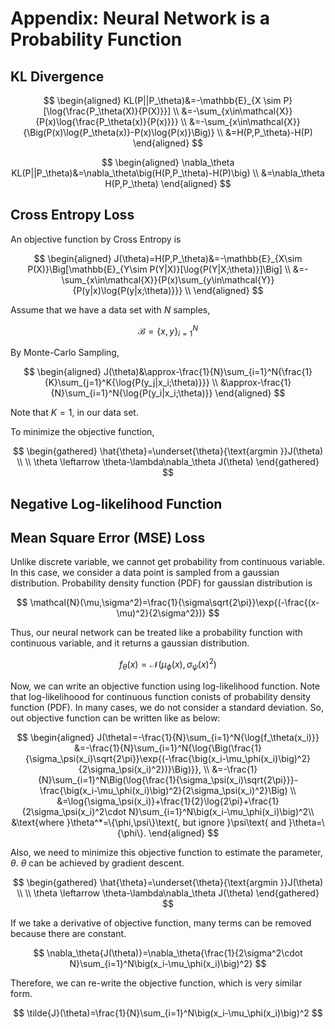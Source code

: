 # Appendix: Neural Network is a Probability Function

## KL Divergence

$$
\begin{aligned}
KL(P||P_\theta)&=-\mathbb{E}_{X \sim P}[\log{\frac{P_\theta(X)}{P(X)}}] \\
&=-\sum_{x\in\mathcal{X}}{P(x)\log{\frac{P_\theta(x)}{P(x)}}} \\
&=-\sum_{x\in\mathcal{X}}{\Big(P(x)\log{P_\theta(x)}-P(x)\log{P(x)}\Big)} \\
&=H(P,P_\theta)-H(P)
\end{aligned}
$$

$$
\begin{aligned}
\nabla_\theta KL(P||P_\theta)&=\nabla_\theta\big(H(P,P_\theta)-H(P)\big) \\
&=\nabla_\theta H(P,P_\theta)
\end{aligned}
$$

## Cross Entropy Loss

An objective function by Cross Entropy is

$$
\begin{aligned}
J(\theta)=H(P,P_\theta)&=-\mathbb{E}_{X\sim P(X)}\Big[\mathbb{E}_{Y\sim P(Y|X)}[\log{P(Y|X;\theta)}]\Big] \\
&=-\sum_{x\in\mathcal{X}}{P(x)\sum_{y\in\mathcal{Y}}{P(y|x)\log{P(y|x;\theta)}}} \\
\end{aligned}
$$

Assume that we have a data set with $N$ samples,

$$
\mathcal{B}=\{x,y\}_{i=1}^N
$$

By Monte-Carlo Sampling,

$$
\begin{aligned}
J(\theta)&\approx-\frac{1}{N}\sum_{i=1}^N{\frac{1}{K}\sum_{j=1}^K{\log{P(y_j|x_i;\theta)}}} \\
&\approx-\frac{1}{N}\sum_{i=1}^N{\log{P(y_i|x_i;\theta)}}
\end{aligned}
$$

Note that $K=1$, in our data set. 

To minimize the objective function,

$$
\begin{gathered}
\hat{\theta}=\underset{\theta}{\text{argmin }}J(\theta) \\ \\
\theta \leftarrow \theta-\lambda\nabla_\theta J(\theta)
\end{gathered}
$$

## Negative Log-likelihood Function

## Mean Square Error (MSE) Loss

Unlike discrete variable, we cannot get probability from continuous variable. In this case, we consider a data point is sampled from a gaussian distribution. Probability density function (PDF) for gaussian distribution is

$$
\mathcal{N}(\mu,\sigma^2)=\frac{1}{\sigma\sqrt{2\pi}}\exp{(-\frac{(x-\mu)^2}{2\sigma^2})}
$$

Thus, our neural network can be treated like a probability function with continuous variable, and it returns a gaussian distribution.

$$
f_\theta(x)=\mathcal{N}\big(\mu_\phi(x), \sigma_\psi(x)^2\big)
$$

Now, we can write an objective function using log-likelihood function. Note that log-likelihoood for continuous function conists of probability density function (PDF). In many cases, we do not consider a standard deviation. So, out objective function can be written like as below:

$$
\begin{aligned}
J(\theta)=-\frac{1}{N}\sum_{i=1}^N{\log{f_\theta(x_i)}}
&=-\frac{1}{N}\sum_{i=1}^N{\log{\Big(\frac{1}{\sigma_\psi(x_i)\sqrt{2\pi}}\exp{(-\frac{\big(x_i-\mu_\phi(x_i)\big)^2}{2\sigma_\psi(x_i)^2})}\Big)}}, \\
&=-\frac{1}{N}\sum_{i=1}^N\Big(\log{\frac{1}{\sigma_\psi(x_i)\sqrt{2\pi}}}-\frac{\big(x_i-\mu_\phi(x_i)\big)^2}{2\sigma_\psi(x_i)^2}\Big) \\
&=\log{\sigma_\psi(x_i)}+\frac{1}{2}\log{2\pi}+\frac{1}{2\sigma_\psi(x_i)^2\cdot N}\sum_{i=1}^N\big(x_i-\mu_\phi(x_i)\big)^2\\
&\text{where }\theta^*=\{\phi,\psi\}\text{, but ignore }\psi\text{ and }\theta=\{\phi\}.
\end{aligned}
$$

Also, we need to minimize this objective function to estimate the parameter, $\theta$. $\theta$ can be achieved by gradient descent.

$$
\begin{gathered}
\hat{\theta}=\underset{\theta}{\text{argmin }}J(\theta) \\ \\
\theta \leftarrow \theta-\lambda\nabla_\theta J(\theta)
\end{gathered}
$$

If we take a derivative of objective function, many terms can be removed because there are constant.

$$
\nabla_\theta{J(\theta)}=\nabla_\theta{\frac{1}{2\sigma^2\cdot N}\sum_{i=1}^N\big(x_i-\mu_\phi(x_i)\big)^2}
$$

Therefore, we can re-write the objective function, which is very similar form.

$$
\tilde{J}(\theta)=\frac{1}{N}\sum_{i=1}^N\big(x_i-\mu_\phi(x_i)\big)^2
$$